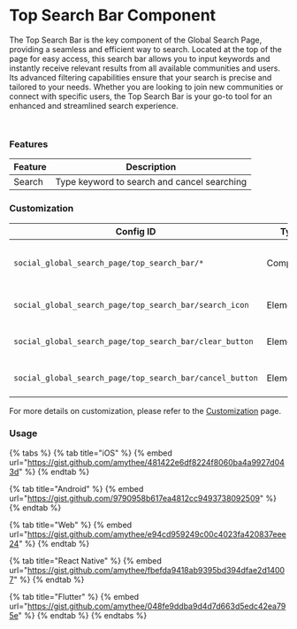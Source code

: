 # Top Search Bar Component

The Top Search Bar is the key component of the Global Search Page, providing a seamless and efficient way to search. Located at the top of the page for easy access, this search bar allows you to input keywords and instantly receive relevant results from all available communities and users. Its advanced filtering capabilities ensure that your search is precise and tailored to your needs. Whether you are looking to join new communities or connect with specific users, the Top Search Bar is your go-to tool for an enhanced and streamlined search experience.

<div><figure><img src="../../../../../.gitbook/assets/tsb1.png" alt=""><figcaption></figcaption></figure> <figure><img src="../../../../../.gitbook/assets/tsb2.png" alt=""><figcaption></figcaption></figure></div>

### Features <a href="#features" id="features"></a>

| Feature | Description                                 |
| ------- | ------------------------------------------- |
| Search  | Type keyword to search and cancel searching |

### Customization

<table><thead><tr><th width="315">Config ID</th><th width="122">Type</th><th>Description</th></tr></thead><tbody><tr><td><code>social_global_search_page/top_search_bar/*</code></td><td>Component</td><td>You can customize component <code>theme</code>.</td></tr><tr><td><code>social_global_search_page/top_search_bar/search_icon</code></td><td>Element</td><td>You can customize <code>icon</code>.</td></tr><tr><td><code>social_global_search_page/top_search_bar/clear_button</code></td><td>Element</td><td>You can customize <code>icon</code>.</td></tr><tr><td><code>social_global_search_page/top_search_bar/cancel_button</code></td><td>Element</td><td>You can customize <code>text</code>.</td></tr></tbody></table>

For more details on customization, please refer to the [Customization](../../../customization/) page.

### Usage <a href="#usage" id="usage"></a>

{% tabs %}
{% tab title="iOS" %}
{% embed url="https://gist.github.com/amythee/481422e6df8224f8060ba4a9927d043d" %}
{% endtab %}

{% tab title="Android" %}
{% embed url="https://gist.github.com/9790958b617ea4812cc9493738092509" %}
{% endtab %}

{% tab title="Web" %}
{% embed url="https://gist.github.com/amythee/e94cd959249c00c4023fa420837eee24" %}
{% endtab %}

{% tab title="React Native" %}
{% embed url="https://gist.github.com/amythee/fbefda9418ab9395bd394dfae2d14007" %}
{% endtab %}

{% tab title="Flutter" %}
{% embed url="https://gist.github.com/amythee/048fe9ddba9d4d7d663d5edc42ea795e" %}
{% endtab %}
{% endtabs %}
